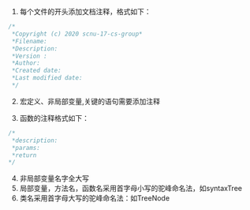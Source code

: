 1. 每个文件的开头添加文档注释，格式如下：
``` c++
/*
 *Copyright (c) 2020 scnu-17-cs-group*
 *Filename: 
 *Description:
 *Version :
 *Author: 
 *Created date:
 *Last modified date:
 */
```
2. 宏定义、非局部变量,关键的语句需要添加注释

3. 函数的注释格式如下：
``` c++
/*
 *description:
 *params:
 *return
*/
```
4. 非局部变量名字全大写
5. 局部变量，方法名，函数名采用首字母小写的驼峰命名法，如syntaxTree
6. 类名采用首字母大写的驼峰命名法：如TreeNode